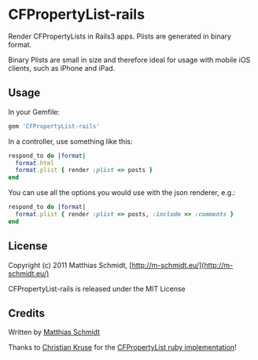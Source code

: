 CFPropertyList-rails
====================

Render CFPropertyLists in Rails3 apps. Plists are generated in binary format.

Binary Plists are small in size and therefore ideal for usage with mobile iOS clients, such as iPhone and iPad.


Usage
-----

In your Gemfile:

``` ruby
gem 'CFPropertyList-rails'
```

In a controller, use something like this:

``` ruby
respond_to do |format|
  format.html
  format.plist { render :plist => posts }
end
```

You can use all the options you would use with the json renderer, e.g.:

``` ruby
respond_to do |format|
  format.plist { render :plist => posts, :include => :comments }
end
```


License
-------

Copyright (c) 2011 Matthias Schmidt, [http://m-schmidt.eu/](http://m-schmidt.eu/)

CFPropertyList-rails is released under the MIT License


Credits
-------

Written by [Matthias Schmidt](http://www.m-schmidt.eu/)

Thanks to [Christian Kruse](https://github.com/ckruse) for
the [CFPropertyList ruby implementation](https://github.com/ckruse/CFPropertyList)!
